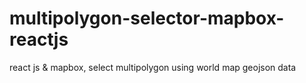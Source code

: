 # multipolygon-selector-mapbox-reactjs
react js &amp; mapbox, select multipolygon using world map geojson data
